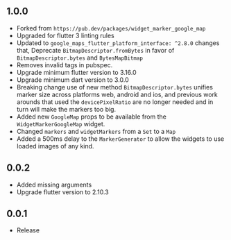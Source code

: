 ## 1.0.0
- Forked from `https://pub.dev/packages/widget_marker_google_map`
- Upgraded for flutter 3 linting rules
- Updated to `google_maps_flutter_platform_interface: ^2.8.0` changes that, Deprecate `BitmapDescriptor.fromBytes` in favor of `BitmapDescriptor.bytes` and `BytesMapBitmap`
- Removes invalid tags in pubspec.
- Upgrade minimum flutter version to 3.16.0
- Upgrade minimum dart version to 3.0.0
- Breaking change use of new method `BitmapDescriptor.bytes` unifies marker size across platforms web, android and ios, and previous work arounds that used the `devicePixelRatio` are no longer needed and in turn will make the markers too big.
- Added new `GoogleMap` props to be available from the `WidgetMarkerGoogleMap` widget.
- Changed `markers` and `widgetMarkers` from a `Set` to a `Map`
- Added a 500ms delay to the `MarkerGenerator` to allow the widgets to use loaded images of any kind.


## 0.0.2
- Added missing arguments
- Upgrade flutter version to 2.10.3

## 0.0.1
- Release
